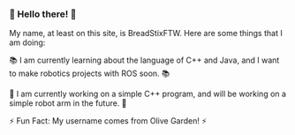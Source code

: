 ### 👋 Hello there! 👋

My name, at least on this site, is BreadStixFTW. Here are some things that I am doing:

📚 I am currently learning about the language of C++ and Java, and I want to make robotics projects with ROS soon. 📚

📝 I am currently working on a simple C++ program, and will be working on a simple robot arm in the future. 📝

⚡ Fun Fact: My username comes from Olive Garden! ⚡
